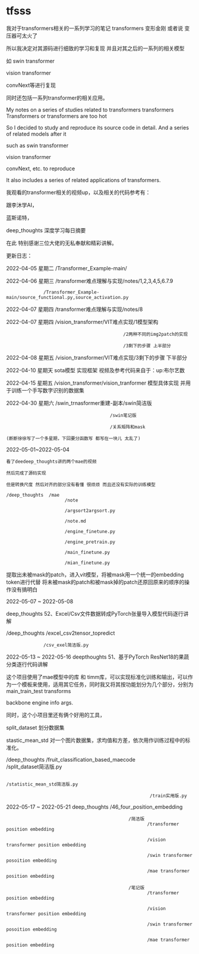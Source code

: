 # tfsss
我对于transformers相关的一系列学习的笔记
transformers 变形金刚 或者说 变压器可太火了

所以我决定对其源码进行细致的学习和复现
并且对其之后的一系列的相关模型

如 swin transformer

  vision transformer
  
  convNext等进行复现
  
同时还包括一系列transformer的相关应用。

My notes on a series of studies related to transformers
transformers Transformers or transformers are too hot

So I decided to study and reproduce its source code in detail.
And a series of related models after it

such as swin transformer

   vision transformer
   
   convNext, etc. to reproduce
   
It also includes a series of related applications of transformers.



我观看的transformer相关的视频up，以及相关的代码参考有：

跟李沐学AI，

蓝斯诺特，

deep_thoughts 深度学习每日摘要

在此 特别感谢三位大佬的无私奉献和精彩讲解。




更新日志：

2022-04-05 星期二 /Transformer_Example-main/

2022-04-06 星期三 /transformer难点理解与实现/notes/1,2,3,4,5,6.7.9

                  /Transformer_Example-main/source_functional.py,source_activation.py
                  
2022-04-07 星期四 /transformer难点理解与实现/notes/8

2022-04-07 星期四 /vision_transformer/VIT难点实现/1模型架构

                                                /2两种不同的img2patch的实现
                                                  
                                                /3剩下的步骤 上半部分

2022-04-08 星期五 /vision_transformer/VIT难点实现/3剩下的步骤 下半部分

2022-04-10 星期天 sota模型 实现框架
    视频及参考代码来自于：up:布尔艺数

2022-04-15 星期五 /vision_transformer/vision_tranformer 模型具体实现 并用于训练一个手写数字识别的数据集

2022-04-30 星期六 /swin_trnasformer重建-副本/swin简洁版

                                           /swin笔记版

                                           /关系矩阵和mask

    (断断徐徐写了一个多星期，下回要分函数写 都写在一块儿 太乱了)
    
2022-05-01~2022-05-04

    看了deedeep_thoughts讲的两个mae的视频
    
    然后完成了源码实现
    
    但是转换尺度 然后对齐的部分没有看懂 很烦烦 而且还没有实际的训练模型
    
    /deep_thoughts  /mae  
                          /note
    
                          /argsort2argsort.py
                              
                          /note.md
                              
                          /engine_finetune.py
                          
                          /engine_pretrain.py
                          
                          /main_finetune.py
                          
                          /mian_finetune.py
                          
  提取出未被mask的patch，进入vit模型，将被mask用一个统一的embedding token进行代替 将未被mask的patch和被mask掉的patch还原回原来的顺序的操作没有搞明白
  
  2022-05-07 ~ 2022-05-08
  
  deep_thoughts 52、Excel/Csv文件数据转成PyTorch张量导入模型代码逐行讲解
  
  /deep_thoughts  /excel_csv2tensor_topredict
  
                  /csv_exel简洁版.py
  
  2022-05-13 ~ 2022-05-16
  deepthoughts 51、基于PyTorch ResNet18的果蔬分类逐行代码讲解
  
  这个项目使用了mae模型中的库 和 timm库，可以实现标准化训练和输出，可以作为一个模板来使用，适用其它任务，同时我又将其按功能划分为几个部分，分别为main_train_test transforms
  
  backbone engine info args.
  
  同时，这个小项目里还有俩个好用的工具，
  
  split_dataset 划分数据集
  
  stastic_mean_std 对一个图片数据集，求均值和方差，依次用作训练过程中的标准化。
  
  /deep_thoughts   /fruit_classification_based_maecode    
                                                          /split_dataset简洁版.py
  
                                                          /statistic_mean_std简洁版.py
                                                          
                                                          /train实用版.py
                                                          
  2022-05-17 ~ 2022-05-21
  deep_thoughts   /46_four_position_embedding     
                                                  
                                                  /简洁版
                                                         /transformer position embedding
                                                         
                                                         /vision transformer position embedding 
                                                         
                                                         /swin transformer posoition embedding
                                                         
                                                         /mae transformer position embedding
                                                         
                                                  /笔记版
                                                         /transformer position embedding
                                                         
                                                         /vision transformer position embedding 
                                                         
                                                         /swin transformer posoition embedding
                                                         
                                                         /mae transformer position embedding
                                        
                                                        
                                                        



                                                 
